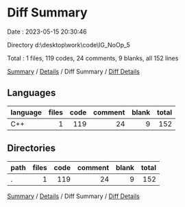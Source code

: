 # Diff Summary

Date : 2023-05-15 20:30:46

Directory d:\\desktop\\work\\code\\IG_NoOp_5

Total : 1 files,  119 codes, 24 comments, 9 blanks, all 152 lines

[Summary](results.md) / [Details](details.md) / Diff Summary / [Diff Details](diff-details.md)

## Languages
| language | files | code | comment | blank | total |
| :--- | ---: | ---: | ---: | ---: | ---: |
| C++ | 1 | 119 | 24 | 9 | 152 |

## Directories
| path | files | code | comment | blank | total |
| :--- | ---: | ---: | ---: | ---: | ---: |
| . | 1 | 119 | 24 | 9 | 152 |

[Summary](results.md) / [Details](details.md) / Diff Summary / [Diff Details](diff-details.md)